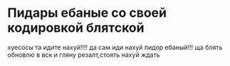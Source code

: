 ﻿# Пидары ебаные со своей кодировкой блятской
хуесосы 
та идите нахуй!!!!
да сам иди нахуй пидор ебаный!!!
ща блять обновлю в вск и гляну резалт,стоять нахуй ждать
